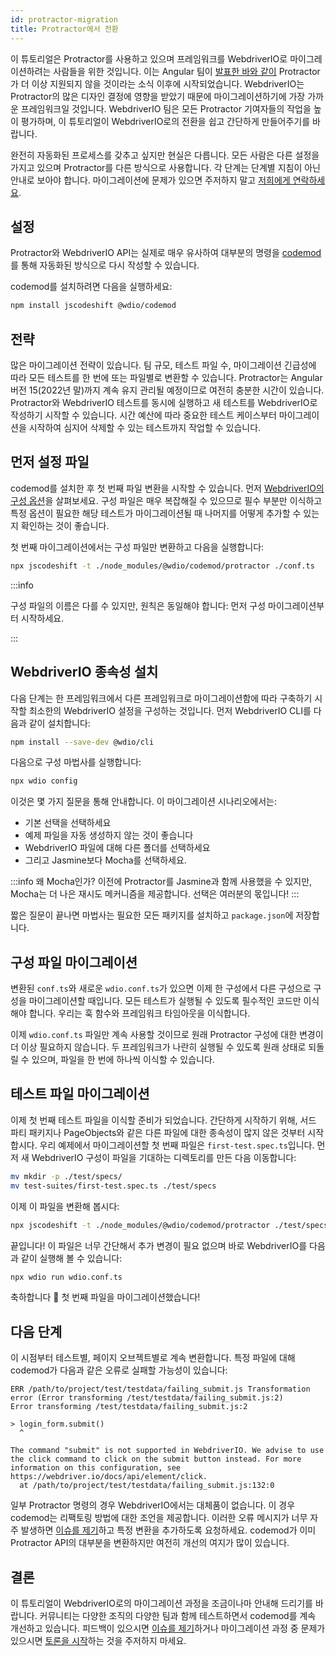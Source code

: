 ```yaml
---
id: protractor-migration
title: Protractor에서 전환
---
```


이 튜토리얼은 Protractor를 사용하고 있으며 프레임워크를 WebdriverIO로 마이그레이션하려는 사람들을 위한 것입니다. 이는 Angular 팀이 [발표한 바와 같이](https://github.com/angular/protractor/issues/5502) Protractor가 더 이상 지원되지 않을 것이라는 소식 이후에 시작되었습니다. WebdriverIO는 Protractor의 많은 디자인 결정에 영향을 받았기 때문에 마이그레이션하기에 가장 가까운 프레임워크일 것입니다. WebdriverIO 팀은 모든 Protractor 기여자들의 작업을 높이 평가하며, 이 튜토리얼이 WebdriverIO로의 전환을 쉽고 간단하게 만들어주기를 바랍니다.

완전히 자동화된 프로세스를 갖추고 싶지만 현실은 다릅니다. 모든 사람은 다른 설정을 가지고 있으며 Protractor를 다른 방식으로 사용합니다. 각 단계는 단계별 지침이 아닌 안내로 보아야 합니다. 마이그레이션에 문제가 있으면 주저하지 말고 [저희에게 연락하세요](https://github.com/webdriverio/codemod/discussions/new).

## 설정

Protractor와 WebdriverIO API는 실제로 매우 유사하여 대부분의 명령을 [codemod](https://github.com/webdriverio/codemod)를 통해 자동화된 방식으로 다시 작성할 수 있습니다.

codemod를 설치하려면 다음을 실행하세요:

```sh
npm install jscodeshift @wdio/codemod
```

## 전략

많은 마이그레이션 전략이 있습니다. 팀 규모, 테스트 파일 수, 마이그레이션 긴급성에 따라 모든 테스트를 한 번에 또는 파일별로 변환할 수 있습니다. Protractor는 Angular 버전 15(2022년 말)까지 계속 유지 관리될 예정이므로 여전히 충분한 시간이 있습니다. Protractor와 WebdriverIO 테스트를 동시에 실행하고 새 테스트를 WebdriverIO로 작성하기 시작할 수 있습니다. 시간 예산에 따라 중요한 테스트 케이스부터 마이그레이션을 시작하여 심지어 삭제할 수 있는 테스트까지 작업할 수 있습니다.

## 먼저 설정 파일

codemod를 설치한 후 첫 번째 파일 변환을 시작할 수 있습니다. 먼저 [WebdriverIO의 구성 옵션](configuration)을 살펴보세요. 구성 파일은 매우 복잡해질 수 있으므로 필수 부분만 이식하고 특정 옵션이 필요한 해당 테스트가 마이그레이션될 때 나머지를 어떻게 추가할 수 있는지 확인하는 것이 좋습니다.

첫 번째 마이그레이션에서는 구성 파일만 변환하고 다음을 실행합니다:

```sh
npx jscodeshift -t ./node_modules/@wdio/codemod/protractor ./conf.ts
```

:::info

 구성 파일의 이름은 다를 수 있지만, 원칙은 동일해야 합니다: 먼저 구성 마이그레이션부터 시작하세요.

:::

## WebdriverIO 종속성 설치

다음 단계는 한 프레임워크에서 다른 프레임워크로 마이그레이션함에 따라 구축하기 시작할 최소한의 WebdriverIO 설정을 구성하는 것입니다. 먼저 WebdriverIO CLI를 다음과 같이 설치합니다:

```sh
npm install --save-dev @wdio/cli
```

다음으로 구성 마법사를 실행합니다:

```sh
npx wdio config
```

이것은 몇 가지 질문을 통해 안내합니다. 이 마이그레이션 시나리오에서는:
- 기본 선택을 선택하세요
- 예제 파일을 자동 생성하지 않는 것이 좋습니다
- WebdriverIO 파일에 대해 다른 폴더를 선택하세요
- 그리고 Jasmine보다 Mocha를 선택하세요.

:::info 왜 Mocha인가?
이전에 Protractor를 Jasmine과 함께 사용했을 수 있지만, Mocha는 더 나은 재시도 메커니즘을 제공합니다. 선택은 여러분의 몫입니다!
:::

짧은 질문이 끝나면 마법사는 필요한 모든 패키지를 설치하고 `package.json`에 저장합니다.

## 구성 파일 마이그레이션

변환된 `conf.ts`와 새로운 `wdio.conf.ts`가 있으면 이제 한 구성에서 다른 구성으로 구성을 마이그레이션할 때입니다. 모든 테스트가 실행될 수 있도록 필수적인 코드만 이식해야 합니다. 우리는 훅 함수와 프레임워크 타임아웃을 이식합니다.

이제 `wdio.conf.ts` 파일만 계속 사용할 것이므로 원래 Protractor 구성에 대한 변경이 더 이상 필요하지 않습니다. 두 프레임워크가 나란히 실행될 수 있도록 원래 상태로 되돌릴 수 있으며, 파일을 한 번에 하나씩 이식할 수 있습니다.

## 테스트 파일 마이그레이션

이제 첫 번째 테스트 파일을 이식할 준비가 되었습니다. 간단하게 시작하기 위해, 서드 파티 패키지나 PageObjects와 같은 다른 파일에 대한 종속성이 많지 않은 것부터 시작합시다. 우리 예제에서 마이그레이션할 첫 번째 파일은 `first-test.spec.ts`입니다. 먼저 새 WebdriverIO 구성이 파일을 기대하는 디렉토리를 만든 다음 이동합니다:

```sh
mv mkdir -p ./test/specs/
mv test-suites/first-test.spec.ts ./test/specs
```

이제 이 파일을 변환해 봅시다:

```sh
npx jscodeshift -t ./node_modules/@wdio/codemod/protractor ./test/specs/first-test.spec.ts
```

끝입니다! 이 파일은 너무 간단해서 추가 변경이 필요 없으며 바로 WebdriverIO를 다음과 같이 실행해 볼 수 있습니다:

```sh
npx wdio run wdio.conf.ts
```

축하합니다 🥳 첫 번째 파일을 마이그레이션했습니다!

## 다음 단계

이 시점부터 테스트별, 페이지 오브젝트별로 계속 변환합니다. 특정 파일에 대해 codemod가 다음과 같은 오류로 실패할 가능성이 있습니다:

```
ERR /path/to/project/test/testdata/failing_submit.js Transformation error (Error transforming /test/testdata/failing_submit.js:2)
Error transforming /test/testdata/failing_submit.js:2

> login_form.submit()
  ^

The command "submit" is not supported in WebdriverIO. We advise to use the click command to click on the submit button instead. For more information on this configuration, see https://webdriver.io/docs/api/element/click.
  at /path/to/project/test/testdata/failing_submit.js:132:0
```

일부 Protractor 명령의 경우 WebdriverIO에서는 대체품이 없습니다. 이 경우 codemod는 리팩토링 방법에 대한 조언을 제공합니다. 이러한 오류 메시지가 너무 자주 발생하면 [이슈를 제기](https://github.com/webdriverio/codemod/issues/new)하고 특정 변환을 추가하도록 요청하세요. codemod가 이미 Protractor API의 대부분을 변환하지만 여전히 개선의 여지가 많이 있습니다.

## 결론

이 튜토리얼이 WebdriverIO로의 마이그레이션 과정을 조금이나마 안내해 드리기를 바랍니다. 커뮤니티는 다양한 조직의 다양한 팀과 함께 테스트하면서 codemod를 계속 개선하고 있습니다. 피드백이 있으시면 [이슈를 제기](https://github.com/webdriverio/codemod/issues/new)하거나 마이그레이션 과정 중 문제가 있으시면 [토론을 시작](https://github.com/webdriverio/codemod/discussions/new)하는 것을 주저하지 마세요.